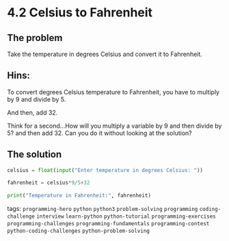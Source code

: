 # 4.2 Celsius to Fahrenheit

## The problem
Take the temperature in degrees Celsius and convert it to Fahrenheit.

## Hins:
  To convert degrees Celsius temperature to Fahrenheit, you have to multiply by 9 and divide by 5.
   
   And then, add 32.


Think for a second...How will you multiply a variable by 9 and then divide by 5? and then add 32. Can you do it without looking at the solution? 

## The solution
```python
celsius = float(input("Enter temperature in degrees Celsius: "))
 
fahrenheit = celsius*9/5+32
 
print("Temperature in Fahrenheit:", fahrenheit)
```
 






tags:  `programming-hero`  `python`  `python3`  `problem-solving`  `programming`  `coding-challenge`  `interview`  `learn-python`  `python-tutorial`  `programming-exercises`  `programming-challenges`  `programming-fundamentals`  `programming-contest`  `python-coding-challenges`  `python-problem-solving`

